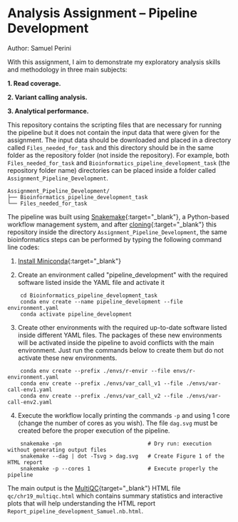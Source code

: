 # Analysis Assignment – Pipeline Development

Author: Samuel Perini

With this assignment, I aim to demonstrate my exploratory analysis skills and methodology in three main subjects:

__1. Read coverage.__

__2. Variant calling analysis.__

__3. Analytical performance.__

This repository contains the scripting files that are necessary for running the pipeline but it does not contain the input data that were given for the assignment. The input data should be downloaded and placed in a directory called `Files_needed_for_task` and this directory should be in the same folder as the repository folder (not inside the repository). For example, both `Files_needed_for_task` and `Bioinformatics_pipeline_development_task` (the repository folder name) directories can be placed inside a folder called `Assignment_Pipeline_Development`.

```
Assignment_Pipeline_Development/
├── Bioinformatics_pipeline_development_task
└── Files_needed_for_task
```

The pipeline was built using [Snakemake](https://snakemake.readthedocs.io/en/stable/index.html){:target="_blank"}, a Python-based workflow management system, and after [cloning](https://help.github.com/en/articles/cloning-a-repository){:target="_blank"} this repository inside the directory `Assignment_Pipeline_Development`, the same bioinformatics steps can be performed by typing the following command line codes:

1. [Install Miniconda](https://docs.conda.io/projects/conda/en/latest/user-guide/install/index.html){:target="_blank"}

2. Create an environment called "pipeline_development" with the required software listed inside the YAML file and activate it
```
    cd Bioinformatics_pipeline_development_task
    conda env create --name pipeline_development --file environment.yaml
    conda activate pipeline_development
```

3. Create other environments with the required up-to-date software listed inside different YAML files. The packages of these new environments will be activated inside the pipeline to avoid conflicts with the main environment. Just run the commands below to create them but do not activate these new environments.
```
    conda env create --prefix ./envs/r-envir --file envs/r-environment.yaml
    conda env create --prefix ./envs/var_call_v1 --file ./envs/var-call-env1.yaml
    conda env create --prefix ./envs/var_call_v2 --file ./envs/var-call-env2.yaml
```

4. Execute the workflow locally printing the commands `-p` and using 1 core (change the number of cores as you wish). The file `dag.svg` must be created before the proper execution of the pipeline.
```
    snakemake -pn                           # Dry run: execution without generating output files
    snakemake --dag | dot -Tsvg > dag.svg   # Create Figure 1 of the HTML report
    snakemake -p --cores 1                  # Execute properly the pipeline
```

The main output is the [MultiQC](https://multiqc.info/){target="_blank"} HTML file `qc/chr19_multiqc.html` which contains summary statistics and interactive plots that will help understanding the HTML report `Report_pipeline_development_Samuel.nb.html`.